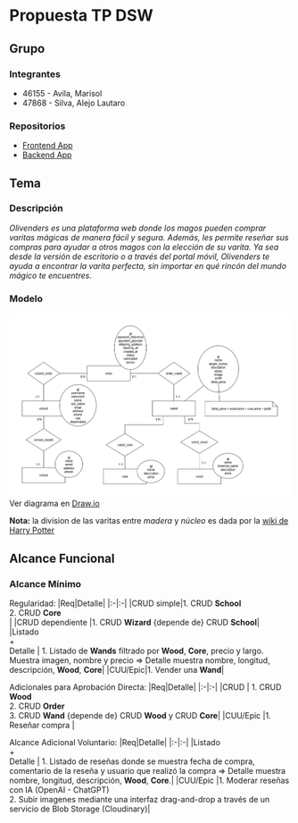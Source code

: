 # Propuesta TP DSW

## Grupo
### Integrantes
* 46155 - Avila, Marisol
* 47868 - Silva, Alejo Lautaro

### Repositorios
* [Frontend App](https://github.com/alejosilvalau/olivenders-frontend)
* [Backend App](https://github.com/alejosilvalau/olivenders-backend)


## Tema
### Descripción
*Olivenders es una plataforma web donde los magos pueden comprar varitas mágicas de manera fácil y segura. Además, les permite reseñar sus compras para ayudar a otros magos con la elección de su varita. Ya sea desde la versión de escritorio o a través del portal móvil, Olivenders te ayuda a encontrar la varita perfecta, sin importar en qué rincón del mundo mágico te encuentres.*


### Modelo
![Diagrama DER](./DER-v6.png)
Ver diagrama en [Draw.io](https://drive.google.com/file/d/1aHBuIdu2SuQJKwL8StDEmREH56euT88r/view?usp=sharing)

**Nota:** la division de las varitas entre *madera* y *núcleo* es dada por la [wiki de Harry Potter](https://harrypotter.fandom.com/es/wiki/Varita)

## Alcance Funcional
### Alcance Mínimo
Regularidad:
|Req|Detalle|
|:-|:-|
|CRUD simple|1. CRUD **School**<br>2. CRUD **Core**<br>|
|CRUD dependiente |1. CRUD **Wizard** {depende de} CRUD **School**|
|Listado<br>+<br>Detalle | 1. Listado de **Wands** filtrado por **Wood**, **Core**, precio y largo. Muestra imagen, nombre y precio => Detalle muestra nombre, longitud, descripción, **Wood**, **Core**|
|CUU/Epic|1. Vender una **Wand**|


Adicionales para Aprobación Directa:
|Req|Detalle|
|:-|:-|
|CRUD | 1. CRUD **Wood** <br/> 2. CRUD **Order** <br/> 3. CRUD **Wand** {depende de} CRUD **Wood** y CRUD **Core**|
|CUU/Epic |1. Reseñar compra |

Alcance Adicional Voluntario:
|Req|Detalle|
|:-|:-|
|Listado<br>+<br>Detalle | 1. Listado de reseñas donde se muestra fecha de compra, comentario de la reseña y usuario que realizó la compra => Detalle muestra nombre, longitud, descripción, **Wood**, **Core**.|
|CUU/Epic |1. Moderar reseñas con IA (OpenAI - ChatGPT) <br/> 2. Subir imagenes mediante una interfaz drag-and-drop a través de un servicio de Blob Storage (Cloudinary)|
